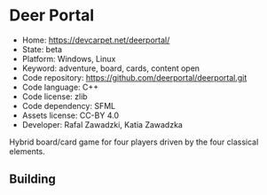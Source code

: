 # Deer Portal

- Home: https://devcarpet.net/deerportal/
- State: beta
- Platform: Windows, Linux
- Keyword: adventure, board, cards, content open
- Code repository: https://github.com/deerportal/deerportal.git
- Code language: C++
- Code license: zlib
- Code dependency: SFML
- Assets license: CC-BY 4.0
- Developer: Rafal Zawadzki, Katia Zawadzka

Hybrid board/card game for four players driven by the four classical elements.

## Building

